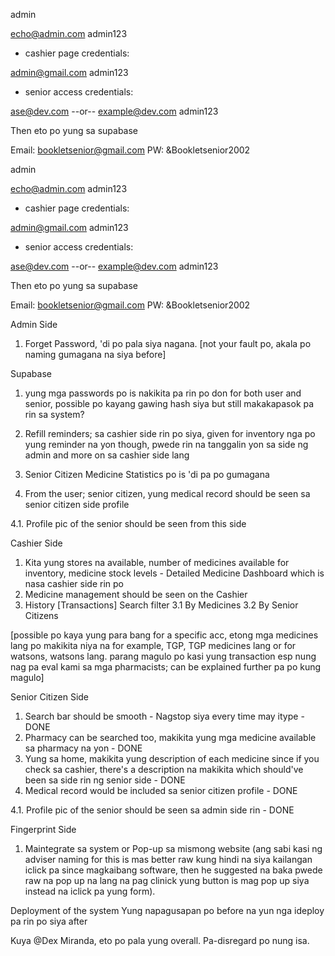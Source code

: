 admin

echo@admin.com
admin123

- cashier page credentials:

admin@gmail.com
admin123

- senior access credentials:

ase@dev.com
--or--
example@dev.com
admin123

Then eto po yung sa supabase

Email: bookletsenior@gmail.com
PW: &Bookletsenior2002




admin

echo@admin.com
admin123

* cashier page credentials:

admin@gmail.com 
admin123

* senior access credentials:

ase@dev.com
--or--
example@dev.com
admin123


Then eto po yung sa supabase


Email: bookletsenior@gmail.com
PW: &Bookletsenior2002



Admin Side
1. Forget Password, 'di po pala siya nagana. [not your fault po, akala po naming gumagana na siya before]




Supabase
1. yung mga passwords po is nakikita pa rin po don for both user and senior, possible po kayang gawing hash siya but still makakapasok pa rin sa system?





2. Refill reminders; sa cashier side rin po siya, given for inventory nga po yung reminder na yon though, pwede rin na tanggalin yon sa side ng admin and more on sa cashier side lang


3. Senior Citizen Medicine Statistics po is 'di pa po gumagana


4. From the user; senior citizen, yung medical record should be seen sa senior citizen side profile 


4.1. Profile pic of the senior should be seen from this side  





Cashier Side

1. Kita yung stores na available, number of medicines available for inventory, medicine stock levels - Detailed Medicine Dashboard which is nasa cashier side rin po 
2. Medicine management should be seen on the Cashier 
3. History [Transactions] Search filter
   3.1 By Medicines
   3.2 By Senior Citizens

[possible po kaya yung para bang for a specific acc, etong mga medicines lang po makikita niya na for example, TGP, TGP medicines lang or for watsons, watsons lang.
parang magulo po kasi yung transaction esp nung nag pa eval kami sa mga pharmacists; can be explained further pa po kung magulo] 







Senior Citizen Side

1. Search bar should be smooth - Nagstop siya every time may itype  - DONE 
2. Pharmacy can be searched too, makikita yung mga medicine available sa pharmacy na yon - DONE
3. Yung sa home, makikita yung description of each medicine since if you check sa cashier, there's a description na makikita which should've been sa side rin ng senior side - DONE
4. Medical record would be included sa senior citizen profile  - DONE

4.1. Profile pic of the senior should be seen sa admin side rin - DONE







Fingerprint Side 
1. Maintegrate sa system or Pop-up sa mismong website (ang sabi kasi ng adviser naming for this is mas better raw kung hindi na siya kailangan iclick pa since magkaibang software, then he suggested na baka pwede raw na pop up na lang na pag clinick yung button is mag pop up siya instead na iclick pa yung form).





Deployment of the system 
Yung napagusapan po before na yun nga ideploy pa rin po siya after


Kuya @Dex Miranda, eto po pala yung overall. Pa-disregard po nung isa.